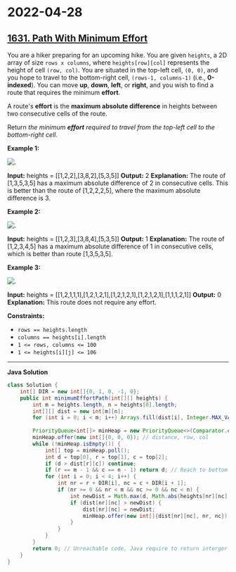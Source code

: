# 2022-04-28

## [1631. Path With Minimum Effort](https://leetcode.com/problems/path-with-minimum-effort/)

You are a hiker preparing for an upcoming hike. You are given `heights`, a 2D array of size `rows x columns`, where `heights[row][col]` represents the height of cell `(row, col)`. You are situated in the top-left cell, `(0, 0)`, and you hope to travel to the bottom-right cell, `(rows-1, columns-1)` (i.e., **0-indexed**). You can move **up**, **down**, **left**, or **right**, and you wish to find a route that requires the minimum **effort**.

A route's **effort** is the **maximum absolute difference** in heights between two consecutive cells of the route.

Return _the minimum **effort** required to travel from the top-left cell to the bottom-right cell._

**Example 1:**

![.](https://assets.leetcode.com/uploads/2020/10/04/ex1.png)

**Input:** heights = \[\[1,2,2\],\[3,8,2\],\[5,3,5\]\]
**Output:** 2
**Explanation:** The route of \[1,3,5,3,5\] has a maximum absolute difference of 2 in consecutive cells.
This is better than the route of \[1,2,2,2,5\], where the maximum absolute difference is 3.

**Example 2:**

![.](https://assets.leetcode.com/uploads/2020/10/04/ex2.png)

**Input:** heights = \[\[1,2,3\],\[3,8,4\],\[5,3,5\]\]
**Output:** 1
**Explanation:** The route of \[1,2,3,4,5\] has a maximum absolute difference of 1 in consecutive cells, which is better than route \[1,3,5,3,5\].

**Example 3:**

![.](https://assets.leetcode.com/uploads/2020/10/04/ex3.png)

**Input:** heights = \[\[1,2,1,1,1\],\[1,2,1,2,1\],\[1,2,1,2,1\],\[1,2,1,2,1\],\[1,1,1,2,1\]\]
**Output:** 0
**Explanation:** This route does not require any effort.

**Constraints:**

- `rows == heights.length`
- `columns == heights[i].length`
- `1 <= rows, columns <= 100`
- `1 <= heights[i][j] <= 106`

---

**Java Solution**

```java
class Solution {
    int[] DIR = new int[]{0, 1, 0, -1, 0};
    public int minimumEffortPath(int[][] heights) {
        int m = heights.length, n = heights[0].length;
        int[][] dist = new int[m][n];
        for (int i = 0; i < m; i++) Arrays.fill(dist[i], Integer.MAX_VALUE);
        
        PriorityQueue<int[]> minHeap = new PriorityQueue<>(Comparator.comparingInt(a -> a[0]));
        minHeap.offer(new int[]{0, 0, 0}); // distance, row, col
        while (!minHeap.isEmpty()) {
            int[] top = minHeap.poll();
            int d = top[0], r = top[1], c = top[2];
            if (d > dist[r][c]) continue;
            if (r == m - 1 && c == n - 1) return d; // Reach to bottom right
            for (int i = 0; i < 4; i++) {
                int nr = r + DIR[i], nc = c + DIR[i + 1];
                if (nr >= 0 && nr < m && nc >= 0 && nc < n) {
                    int newDist = Math.max(d, Math.abs(heights[nr][nc] - heights[r][c]));
                    if (dist[nr][nc] > newDist) {
                        dist[nr][nc] = newDist;
                        minHeap.offer(new int[]{dist[nr][nc], nr, nc});
                    }
                }
            }
        }
        return 0; // Unreachable code, Java require to return interger value.
    }
}
```
